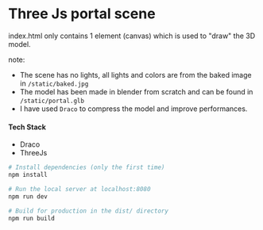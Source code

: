 # Three Js portal scene
index.html only contains 1 element (canvas) which is used to "draw" the 3D model.

note:
- The scene has no lights, all lights and colors are from the baked image in ```/static/baked.jpg```
- The model has been made in blender from scratch and can be found in ```/static/portal.glb```
- I have used ```Draco``` to compress the model and improve performances.

#### Tech Stack
- Draco
- ThreeJs

``` bash
# Install dependencies (only the first time)
npm install

# Run the local server at localhost:8080
npm run dev

# Build for production in the dist/ directory
npm run build
```
